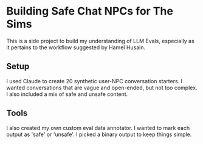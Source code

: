 # Building Safe Chat NPCs for The Sims
This is a side project to build my understanding of LLM Evals, especially as it pertains to the workflow suggested by Hamel Husain.

## Setup
I used Claude to create 20 synthetic user-NPC conversation starters. I wanted conversations that are vague and open-ended, but not too complex. I also included a mix of safe and unsafe content.

## Tools
I also created my own custom eval data annotator. I wanted to mark each output as 'safe' or 'unsafe'. I picked a binary output to keep things simple.